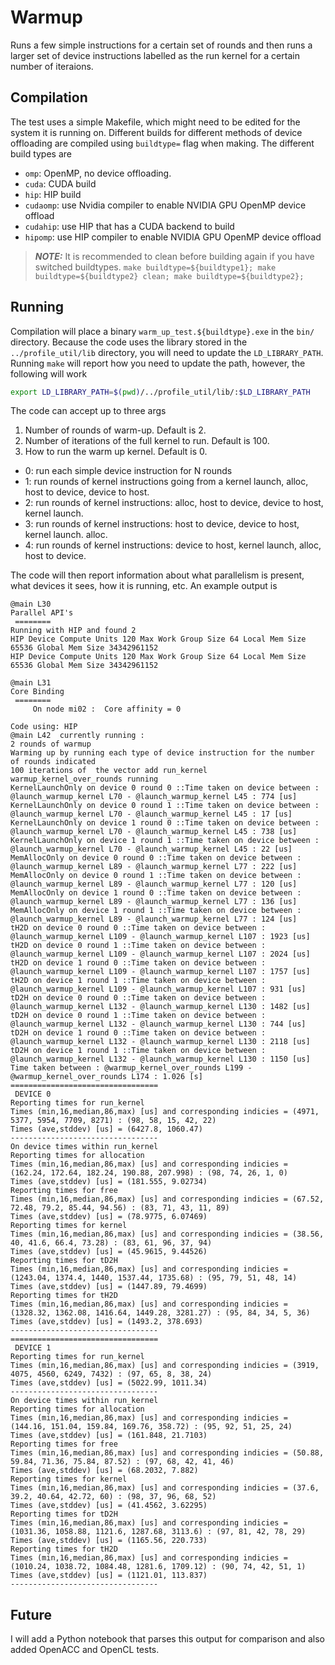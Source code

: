 # Warmup
Runs a few simple instructions for a certain set of rounds and then runs a larger set of device instructions labelled as the run kernel for a certain number of iteraions. 

## Compilation
The test uses a simple Makefile, which might need to be edited for the system it is running on. Different builds for different methods of device offloading are compiled using `buildtype=` flag when making. The different build types are 
- `omp`: OpenMP, no device offloading.
- `cuda`: CUDA build
- `hip`: HIP build 
- `cudaomp`: use Nvidia compiler to enable NVIDIA GPU OpenMP device offload
- `cudahip`: use HIP that has a CUDA backend to build 
- `hipomp`: use HIP compiler to enable NVIDIA GPU OpenMP device offload

> **_NOTE:_** It is recommended to clean before building again if you have switched buildtypes. `make buildtype=${buildtype1}; make buildtype=${buildtype2} clean; make buildtype=${buildtype2};`

## Running 
Compilation will place a binary `warm_up_test.${buildtype}.exe` in the `bin/` directory. Because the code uses the library stored in the `../profile_util/lib` directory, you will need to update the `LD_LIBRARY_PATH`. Running `make` will report how you need to update the path, however, the following will work 

```bash
export LD_LIBRARY_PATH=$(pwd)/../profile_util/lib/:$LD_LIBRARY_PATH
```

The code can accept up to three args
1. Number of rounds of warm-up. Default is 2.
2. Number of iterations of the full kernel to run. Default is 100. 
3. How to run the warm up kernel. Default is 0.
  - 0: run each simple device instruction for N rounds
  - 1: run rounds of kernel instructions going from a kernel launch, alloc, host to device, device to host. 
  - 2: run rounds of kernel instructions: alloc, host to device, device to host, kernel launch.
  - 3: run rounds of kernel instructions: host to device, device to host, kernel launch. alloc.
  - 4: run rounds of kernel instructions: device to host, kernel launch, alloc, host to device.

The code will then report information about what parallelism is present, what devices it sees, how it is running, etc. An example output is 
```
@main L30
Parallel API's
 ========
Running with HIP and found 2
HIP Device Compute Units 120 Max Work Group Size 64 Local Mem Size 65536 Global Mem Size 34342961152
HIP Device Compute Units 120 Max Work Group Size 64 Local Mem Size 65536 Global Mem Size 34342961152

@main L31
Core Binding
 ========
	 On node mi02 :  Core affinity = 0

Code using: HIP
@main L42  currently running :
2 rounds of warmup
Warming up by running each type of device instruction for the number of rounds indicated
100 iterations of  the vector add run_kernel
warmup_kernel_over_rounds running
KernelLaunchOnly on device 0 round 0 ::Time taken on device between : @launch_warmup_kernel L70 - @launch_warmup_kernel L45 : 774 [us]
KernelLaunchOnly on device 0 round 1 ::Time taken on device between : @launch_warmup_kernel L70 - @launch_warmup_kernel L45 : 17 [us]
KernelLaunchOnly on device 1 round 0 ::Time taken on device between : @launch_warmup_kernel L70 - @launch_warmup_kernel L45 : 738 [us]
KernelLaunchOnly on device 1 round 1 ::Time taken on device between : @launch_warmup_kernel L70 - @launch_warmup_kernel L45 : 22 [us]
MemAllocOnly on device 0 round 0 ::Time taken on device between : @launch_warmup_kernel L89 - @launch_warmup_kernel L77 : 222 [us]
MemAllocOnly on device 0 round 1 ::Time taken on device between : @launch_warmup_kernel L89 - @launch_warmup_kernel L77 : 120 [us]
MemAllocOnly on device 1 round 0 ::Time taken on device between : @launch_warmup_kernel L89 - @launch_warmup_kernel L77 : 136 [us]
MemAllocOnly on device 1 round 1 ::Time taken on device between : @launch_warmup_kernel L89 - @launch_warmup_kernel L77 : 124 [us]
tH2D on device 0 round 0 ::Time taken on device between : @launch_warmup_kernel L109 - @launch_warmup_kernel L107 : 1923 [us]
tH2D on device 0 round 1 ::Time taken on device between : @launch_warmup_kernel L109 - @launch_warmup_kernel L107 : 2024 [us]
tH2D on device 1 round 0 ::Time taken on device between : @launch_warmup_kernel L109 - @launch_warmup_kernel L107 : 1757 [us]
tH2D on device 1 round 1 ::Time taken on device between : @launch_warmup_kernel L109 - @launch_warmup_kernel L107 : 931 [us]
tD2H on device 0 round 0 ::Time taken on device between : @launch_warmup_kernel L132 - @launch_warmup_kernel L130 : 1482 [us]
tD2H on device 0 round 1 ::Time taken on device between : @launch_warmup_kernel L132 - @launch_warmup_kernel L130 : 744 [us]
tD2H on device 1 round 0 ::Time taken on device between : @launch_warmup_kernel L132 - @launch_warmup_kernel L130 : 2118 [us]
tD2H on device 1 round 1 ::Time taken on device between : @launch_warmup_kernel L132 - @launch_warmup_kernel L130 : 1150 [us]
Time taken between : @warmup_kernel_over_rounds L199 - @warmup_kernel_over_rounds L174 : 1.026 [s]
=================================
 DEVICE 0
Reporting times for run_kernel
Times (min,16,median,86,max) [us] and corresponding indicies = (4971, 5377, 5954, 7709, 8271) : (98, 58, 15, 42, 22)
Times (ave,stddev) [us] = (6427.8, 1060.47)
---------------------------------
On device times within run_kernel
Reporting times for allocation
Times (min,16,median,86,max) [us] and corresponding indicies = (162.24, 172.64, 182.24, 190.88, 207.998) : (98, 74, 26, 1, 0)
Times (ave,stddev) [us] = (181.555, 9.02734)
Reporting times for free
Times (min,16,median,86,max) [us] and corresponding indicies = (67.52, 72.48, 79.2, 85.44, 94.56) : (83, 71, 43, 11, 89)
Times (ave,stddev) [us] = (78.9775, 6.07469)
Reporting times for kernel
Times (min,16,median,86,max) [us] and corresponding indicies = (38.56, 40, 41.6, 66.4, 73.28) : (83, 61, 96, 37, 94)
Times (ave,stddev) [us] = (45.9615, 9.44526)
Reporting times for tD2H
Times (min,16,median,86,max) [us] and corresponding indicies = (1243.04, 1374.4, 1440, 1537.44, 1735.68) : (95, 79, 51, 48, 14)
Times (ave,stddev) [us] = (1447.89, 79.4699)
Reporting times for tH2D
Times (min,16,median,86,max) [us] and corresponding indicies = (1328.32, 1362.08, 1416.64, 1449.28, 3281.27) : (95, 84, 34, 5, 36)
Times (ave,stddev) [us] = (1493.2, 378.693)
---------------------------------
=================================
 DEVICE 1
Reporting times for run_kernel
Times (min,16,median,86,max) [us] and corresponding indicies = (3919, 4075, 4560, 6249, 7432) : (97, 65, 8, 38, 24)
Times (ave,stddev) [us] = (5022.99, 1011.34)
---------------------------------
On device times within run_kernel
Reporting times for allocation
Times (min,16,median,86,max) [us] and corresponding indicies = (144.16, 151.04, 159.84, 169.76, 358.72) : (95, 92, 51, 25, 24)
Times (ave,stddev) [us] = (161.848, 21.7103)
Reporting times for free
Times (min,16,median,86,max) [us] and corresponding indicies = (50.88, 59.84, 71.36, 75.84, 87.52) : (97, 68, 42, 41, 46)
Times (ave,stddev) [us] = (68.2032, 7.882)
Reporting times for kernel
Times (min,16,median,86,max) [us] and corresponding indicies = (37.6, 39.2, 40.64, 42.72, 60) : (98, 37, 96, 68, 52)
Times (ave,stddev) [us] = (41.4562, 3.62295)
Reporting times for tD2H
Times (min,16,median,86,max) [us] and corresponding indicies = (1031.36, 1058.88, 1121.6, 1287.68, 3113.6) : (97, 81, 42, 78, 29)
Times (ave,stddev) [us] = (1165.56, 220.733)
Reporting times for tH2D
Times (min,16,median,86,max) [us] and corresponding indicies = (1010.24, 1038.72, 1084.48, 1281.6, 1709.12) : (90, 74, 42, 51, 1)
Times (ave,stddev) [us] = (1121.01, 113.837)
---------------------------------
```

## Future
I will add a Python notebook that parses this output for comparison and also added OpenACC and OpenCL tests. 
